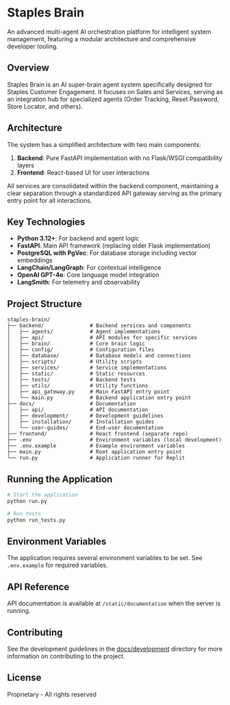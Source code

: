 # Staples Brain

An advanced multi-agent AI orchestration platform for intelligent system management, featuring a modular architecture and comprehensive developer tooling.

## Overview

Staples Brain is an AI super-brain agent system specifically designed for Staples Customer Engagement. It focuses on Sales and Services, serving as an integration hub for specialized agents (Order Tracking, Reset Password, Store Locator, and others). 

## Architecture

The system has a simplified architecture with two main components:

1. **Backend**: Pure FastAPI implementation with no Flask/WSGI compatibility layers
2. **Frontend**: React-based UI for user interactions

All services are consolidated within the backend component, maintaining a clear separation through a standardized API gateway serving as the primary entry point for all interactions.

## Key Technologies

- **Python 3.12+**: For backend and agent logic
- **FastAPI**: Main API framework (replacing older Flask implementation)
- **PostgreSQL with PgVec**: For database storage including vector embeddings
- **LangChain/LangGraph**: For contextual intelligence
- **OpenAI GPT-4o**: Core language model integration
- **LangSmith**: For telemetry and observability

## Project Structure

```
staples-brain/
├── backend/               # Backend services and components
│   ├── agents/            # Agent implementations
│   ├── api/               # API modules for specific services
│   ├── brain/             # Core brain logic
│   ├── config/            # Configuration files
│   ├── database/          # Database models and connections
│   ├── scripts/           # Utility scripts
│   ├── services/          # Service implementations
│   ├── static/            # Static resources
│   ├── tests/             # Backend tests
│   ├── utils/             # Utility functions
│   ├── api_gateway.py     # Main FastAPI entry point
│   └── main.py            # Backend application entry point
├── docs/                  # Documentation
│   ├── api/               # API documentation
│   ├── development/       # Development guidelines
│   ├── installation/      # Installation guides
│   └── user-guides/       # End-user documentation
├── frontend/              # React frontend (separate repo)
├── .env                   # Environment variables (local development)
├── .env.example           # Example environment variables
├── main.py                # Root application entry point
└── run.py                 # Application runner for Replit
```

## Running the Application

```bash
# Start the application
python run.py

# Run tests
python run_tests.py
```

## Environment Variables

The application requires several environment variables to be set. See `.env.example` for required variables.

## API Reference

API documentation is available at `/static/documentation` when the server is running.

## Contributing

See the development guidelines in the [docs/development](docs/development) directory for more information on contributing to the project.

## License

Proprietary - All rights reserved